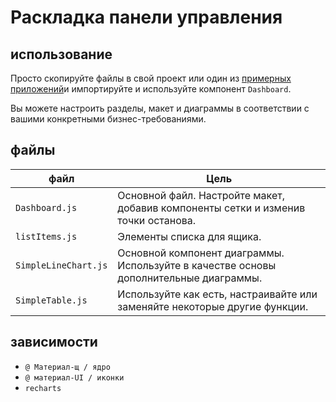 # Раскладка панели управления

## использование

Просто скопируйте файлы в свой проект или один из [примерных приложений](https://github.com/mui-org/material-ui/tree/master/examples)и импортируйте и используйте компонент `Dashboard`.

Вы можете настроить разделы, макет и диаграммы в соответствии с вашими конкретными бизнес-требованиями.

## файлы

| файл                 | Цель                                                                                  |
| -------------------- | ------------------------------------------------------------------------------------- |
| `Dashboard.js`       | Основной файл. Настройте макет, добавив компоненты сетки и изменив точки останова.    |
| `listItems.js`       | Элементы списка для ящика.                                                            |
| `SimpleLineChart.js` | Основной компонент диаграммы. Используйте в качестве основы дополнительные диаграммы. |
| `SimpleTable.js`     | Используйте как есть, настраивайте или заменяйте некоторые другие функции.            |

## зависимости

- `@ Материал-щ / ядро`
- `@ материал-UI / иконки`
- `recharts`